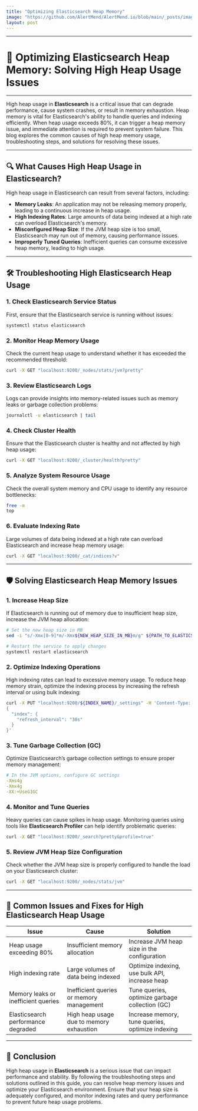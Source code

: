 ```yaml
---
title: "Optimizing Elasticsearch Heap Memory"
image: "https://github.com/AlertMend/AlertMend.io/blob/main/_posts/images/elastic_search_heap_memory.png?raw=true"
layout: post
---
```


---
# 🚨 **Optimizing Elasticsearch Heap Memory: Solving High Heap Usage Issues**
---

High heap usage in **Elasticsearch** is a critical issue that can degrade performance, cause system crashes, or result in memory exhaustion. Heap memory is vital for Elasticsearch's ability to handle queries and indexing efficiently. When heap usage exceeds 80%, it can trigger a heap memory issue, and immediate attention is required to prevent system failure. This blog explores the common causes of high heap memory usage, troubleshooting steps, and solutions for resolving these issues.

---

## 🔍 **What Causes High Heap Usage in Elasticsearch?**

High heap usage in Elasticsearch can result from several factors, including:
- **Memory Leaks**: An application may not be releasing memory properly, leading to a continuous increase in heap usage.
- **High Indexing Rates**: Large amounts of data being indexed at a high rate can overload Elasticsearch's memory.
- **Misconfigured Heap Size**: If the JVM heap size is too small, Elasticsearch may run out of memory, causing performance issues.
- **Improperly Tuned Queries**: Inefficient queries can consume excessive heap memory, leading to high usage.

---

## 🛠️ **Troubleshooting High Elasticsearch Heap Usage**

### 1. **Check Elasticsearch Service Status**
First, ensure that the Elasticsearch service is running without issues:
```bash
systemctl status elasticsearch
```

### 2. **Monitor Heap Memory Usage**
Check the current heap usage to understand whether it has exceeded the recommended threshold:
```bash
curl -X GET "localhost:9200/_nodes/stats/jvm?pretty"
```

### 3. **Review Elasticsearch Logs**
Logs can provide insights into memory-related issues such as memory leaks or garbage collection problems:
```bash
journalctl -u elasticsearch | tail
```

### 4. **Check Cluster Health**
Ensure that the Elasticsearch cluster is healthy and not affected by high heap usage:
```bash
curl -X GET "localhost:9200/_cluster/health?pretty"
```

### 5. **Analyze System Resource Usage**
Check the overall system memory and CPU usage to identify any resource bottlenecks:
```bash
free -m
top
```

### 6. **Evaluate Indexing Rate**
Large volumes of data being indexed at a high rate can overload Elasticsearch and increase heap memory usage:
```bash
curl -X GET "localhost:9200/_cat/indices?v"
```

---

## 🛡️ **Solving Elasticsearch Heap Memory Issues**

### 1. **Increase Heap Size**
If Elasticsearch is running out of memory due to insufficient heap size, increase the JVM heap allocation:
```bash
# Set the new heap size in MB
sed -i "s/-Xmx[0-9]*m/-Xmx${NEW_HEAP_SIZE_IN_MB}m/g" ${PATH_TO_ELASTICSEARCH_CONFIG_FILE}

# Restart the service to apply changes
systemctl restart elasticsearch
```

### 2. **Optimize Indexing Operations**
High indexing rates can lead to excessive memory usage. To reduce heap memory strain, optimize the indexing process by increasing the refresh interval or using bulk indexing:
```bash
curl -X PUT "localhost:9200/${INDEX_NAME}/_settings" -H 'Content-Type: application/json' -d'
{
  "index": {
    "refresh_interval": "30s"
  }
}'
```

### 3. **Tune Garbage Collection (GC)**
Optimize Elasticsearch’s garbage collection settings to ensure proper memory management:
```yaml
# In the JVM options, configure GC settings
-Xms4g
-Xmx4g
-XX:+UseG1GC
```

### 4. **Monitor and Tune Queries**
Heavy queries can cause spikes in heap usage. Monitoring queries using tools like **Elasticsearch Profiler** can help identify problematic queries:
```bash
curl -X GET "localhost:9200/_search?pretty&profile=true"
```

### 5. **Review JVM Heap Size Configuration**
Check whether the JVM heap size is properly configured to handle the load on your Elasticsearch cluster:
```bash
curl -X GET "localhost:9200/_nodes/stats/jvm"
```

---

## 🔄 **Common Issues and Fixes for High Elasticsearch Heap Usage**

| **Issue**                              | **Cause**                                      | **Solution**                                      |
|----------------------------------------|------------------------------------------------|---------------------------------------------------|
| Heap usage exceeding 80%               | Insufficient memory allocation                 | Increase JVM heap size in the configuration       |
| High indexing rate                     | Large volumes of data being indexed            | Optimize indexing, use bulk API, increase heap    |
| Memory leaks or inefficient queries    | Inefficient queries or memory management       | Tune queries, optimize garbage collection (GC)    |
| Elasticsearch performance degraded     | High heap usage due to memory exhaustion       | Increase memory, tune queries, optimize indexing  |

---

## 🚀 **Conclusion**

High heap usage in **Elasticsearch** is a serious issue that can impact performance and stability. By following the troubleshooting steps and solutions outlined in this guide, you can resolve heap memory issues and optimize your Elasticsearch environment. Ensure that your heap size is adequately configured, and monitor indexing rates and query performance to prevent future heap usage problems.
